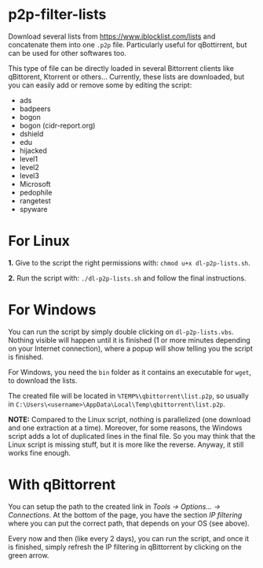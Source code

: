p2p-filter-lists
================

Download several lists from https://www.iblocklist.com/lists and concatenate them into one `.p2p` file. Particularly useful for qBottirrent, but can be used for other softwares too.

This type of file can be directly loaded in several Bittorrent clients like qBittorent, Ktorrent or others... Currently, these lists are downloaded, but you can easily add or remove some by editing the script:

- ads
- badpeers
- bogon
- bogon (cidr-report.org)
- dshield
- edu
- hijacked
- level1
- level2
- level3
- Microsoft
- pedophile
- rangetest
- spyware

For Linux
=========

**1.** Give to the script the right permissions with: `chmod u+x dl-p2p-lists.sh`.

**2.** Run the script with: `./dl-p2p-lists.sh` and follow the final instructions.

For Windows
===========

You can run the script by simply double clicking on `dl-p2p-lists.vbs`. Nothing visible will happen until it is finished (1 or more minutes depending on your Internet connection), where a popup will show telling you the script is finished.

For Windows, you need the `bin` folder as it contains an executable for `wget`, to download the lists.

The created file will be located in `%TEMP%\qbittorrent\list.p2p`, so usually in `C:\Users\<username>\AppData\Local\Temp\qbittorrent\list.p2p`.

**NOTE:** Compared to the Linux script, nothing is parallelized (one download and one extraction at a time). Moreover, for some reasons, the Windows script adds a lot of duplicated lines in the final file. So you may think that the Linux script is missing stuff, but it is more like the reverse. Anyway, it still works fine enough.

With qBittorrent
================

You can setup the path to the created link in *Tools -> Options... -> Connections*. At the bottom of the page, you have the section *IP filtering* where you can put the correct path, that depends on your OS (see above).

Every now and then (like every 2 days), you can run the script, and once it is finished, simply refresh the IP filtering in qBittorrent by clicking on the green arrow.
